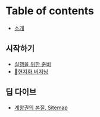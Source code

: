 # Table of contents

* [소개](README.md)

## 시작하기 <a href="#first-steps" id="first-steps"></a>

* [실행을 위한 준비](first-steps/prepare-git-action.md)
* [현지화 버저닝](first-steps/prepare-versioning.md)

## 딥 다이브 <a href="#deep-dive" id="deep-dive"></a>

* [계왕권의 본질, Sitemap](deep-dive/sitemap.md)
